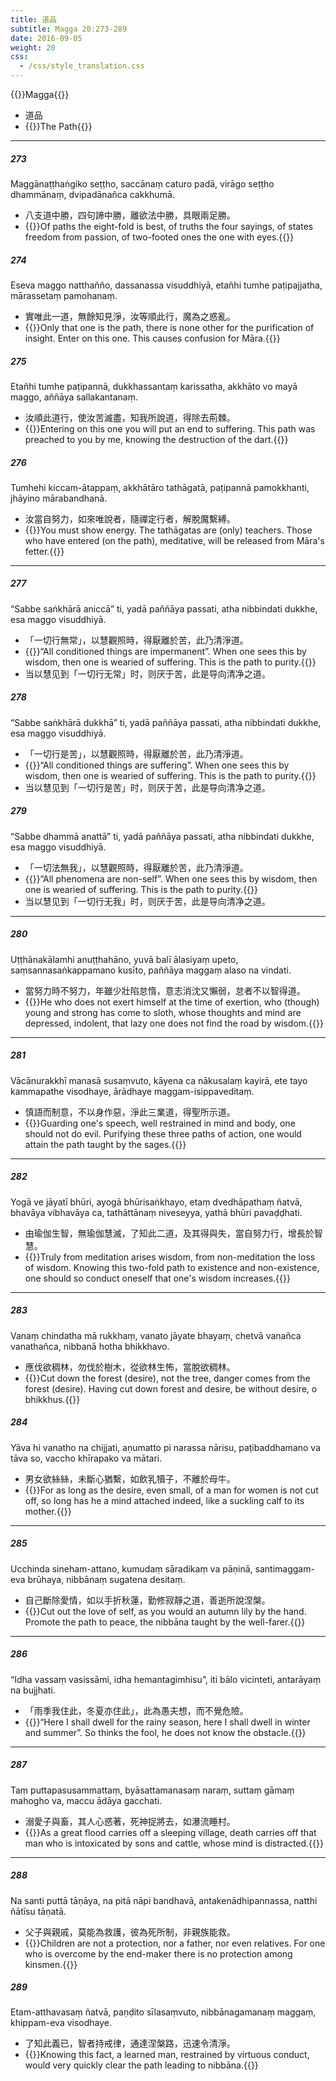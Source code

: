 ```yaml
---
title: 道品
subtitle: Magga 20:273-289
date: 2016-09-05
weight: 20
css:
  - /css/style_translation.css
---
```


{{<subtitle>}}Magga{{</subtitle>}}

- 道品
- {{<serif>}}The Path{{</serif>}}

---

##### 273

Maggānaṭṭhaṅgiko seṭṭho, saccānaṃ caturo padā, virāgo seṭṭho dhammānaṃ, dvipadānañca cakkhumā.

- 八支道中勝，四句諦中勝，離欲法中勝，具眼兩足勝。
- {{<serif>}}Of paths the eight-fold is best, of truths the four sayings, of states freedom from passion, of two-footed ones the one with eyes.{{</serif>}}

##### 274

Eseva maggo natthañño, dassanassa visuddhiyā, etañhi tumhe paṭipajjatha, mārassetaṃ pamohanaṃ.

- 實唯此一道，無餘知見淨，汝等順此行，魔為之惑亂。
- {{<serif>}}Only that one is the path, there is none other for the purification of insight. Enter on this one. This causes confusion for Māra.{{</serif>}}

##### 275

Etañhi tumhe paṭipannā, dukkhassantaṃ karissatha, akkhāto vo mayā maggo, aññāya sallakantanaṃ.

- 汝順此道行，使汝苦滅盡，知我所說道，得除去荊棘。
- {{<serif>}}Entering on this one you will put an end to suffering. This path was preached to you by me, knowing the destruction of the dart.{{</serif>}}

##### 276

Tumhehi kiccam-ātappaṃ, akkhātāro tathāgatā, paṭipannā pamokkhanti, jhāyino mārabandhanā.

- 汝當自努力，如來唯說者，隨禪定行者，解脫魔繫縛。
- {{<serif>}}You must show energy. The tathāgatas are (only) teachers. Those who have entered (on the path), meditative, will be released from Māra's fetter.{{</serif>}}

---

##### 277

“Sabbe saṅkhārā aniccā” ti, yadā paññāya passati, atha nibbindati dukkhe, esa maggo visuddhiyā.

- 「一切行無常」，以慧觀照時，得厭離於苦，此乃清淨道。
- {{<serif>}}“All conditioned things are impermanent”. When one sees this by wisdom, then one is wearied of suffering. This is the path to purity.{{</serif>}}
- 当以慧见到「一切行无常」时，则厌于苦，此是导向清净之道。

##### 278

“Sabbe saṅkhārā dukkhā” ti, yadā paññāya passati, atha nibbindati dukkhe, esa maggo visuddhiyā.

- 「一切行是苦」，以慧觀照時，得厭離於苦，此乃清淨道。
- {{<serif>}}“All conditioned things are suffering”. When one sees this by wisdom, then one is wearied of suffering. This is the path to purity.{{</serif>}}
- 当以慧见到「一切行是苦」时，则厌于苦，此是导向清净之道。

##### 279

“Sabbe dhammā anattā” ti, yadā paññāya passati, atha nibbindati dukkhe, esa maggo visuddhiyā.

- 「一切法無我」，以慧觀照時，得厭離於苦，此乃清淨道。
- {{<serif>}}“All phenomena are non-self”. When one sees this by wisdom, then one is wearied of suffering. This is the path to purity.{{</serif>}}
- 当以慧见到「一切行无我」时，则厌于苦，此是导向清净之道。

---

##### 280

Uṭṭhānakālamhi anuṭṭhahāno, yuvā balī ālasiyaṃ upeto, saṃsannasaṅkappamano kusīto, paññāya maggaṃ alaso na vindati.

- 當努力時不努力，年雖少壯陷怠惰，意志消沈又懶弱，怠者不以智得道。
- {{<serif>}}He who does not exert himself at the time of exertion, who (though) young and strong has come to sloth, whose thoughts and mind are depressed, indolent, that lazy one does not find the road by wisdom.{{</serif>}}

---

##### 281

Vācānurakkhī manasā susaṃvuto, kāyena ca nākusalaṃ kayirā, ete tayo kammapathe visodhaye, ārādhaye maggam-isippaveditaṃ.

- 慎語而制意，不以身作惡，淨此三業道，得聖所示道。
- {{<serif>}}Guarding one's speech, well restrained in mind and body, one should not do evil. Purifying these three paths of action, one would attain the path taught by the sages.{{</serif>}}

---

##### 282

Yogā ve jāyatī bhūri, ayogā bhūrisaṅkhayo, etaṃ dvedhāpathaṃ ñatvā, bhavāya vibhavāya ca, tathāttānaṃ niveseyya, yathā bhūri pavaḍḍhati.

- 由瑜伽生智，無瑜伽慧滅，了知此二道，及其得與失，當自努力行，增長於智慧。
- {{<serif>}}Truly from meditation arises wisdom, from non-meditation the loss of wisdom. Knowing this two-fold path to existence and non-existence, one should so conduct oneself that one's wisdom increases.{{</serif>}}

---

##### 283

Vanaṃ chindatha mā rukkhaṃ, vanato jāyate bhayaṃ, chetvā vanañca vanathañca, nibbanā hotha bhikkhavo.

- 應伐欲稠林，勿伐於樹木，從欲林生怖，當脫欲稠林。
- {{<serif>}}Cut down the forest (desire), not the tree, danger comes from the forest (desire). Having cut down forest and desire, be without desire, o bhikkhus.{{</serif>}}

##### 284

Yāva hi vanatho na chijjati, aṇumatto pi narassa nārisu, paṭibaddhamano va tāva so, vaccho khīrapako va mātari.

- 男女欲絲絲，未斷心猶繫，如飲乳犢子，不離於母牛。
- {{<serif>}}For as long as the desire, even small, of a man for women is not cut off, so long has he a mind attached indeed, like a suckling calf to its mother.{{</serif>}}

---

##### 285

Ucchinda sineham-attano, kumudaṃ sāradikaṃ va pāṇinā, santimaggam-eva brūhaya, nibbānaṃ sugatena desitaṃ.

- 自己斷除愛情，如以手折秋蓮，勤修寂靜之道，善逝所說涅槃。
- {{<serif>}}Cut out the love of self, as you would an autumn lily by the hand. Promote the path to peace, the nibbāna taught by the well-farer.{{</serif>}}

---

##### 286

“Idha vassaṃ vasissāmi, idha hemantagimhisu”, iti bālo vicinteti, antarāyaṃ na bujjhati.

- 「雨季我住此，冬夏亦住此」，此為愚夫想，而不覺危險。
- {{<serif>}}“Here I shall dwell for the rainy season, here I shall dwell in winter and summer”. So thinks the fool, he does not know the obstacle.{{</serif>}}

---

##### 287

Taṃ puttapasusammattaṃ, byāsattamanasaṃ naraṃ, suttaṃ gāmaṃ mahogho va, maccu ādāya gacchati.

- 溺愛子與畜，其人心惑著，死神捉將去，如瀑流睡村。
- {{<serif>}}As a great flood carries off a sleeping village, death carries off that man who is intoxicated by sons and cattle, whose mind is distracted.{{</serif>}}

---

##### 288

Na santi puttā tāṇāya, na pitā nāpi bandhavā, antakenādhipannassa, natthi ñātīsu tāṇatā.

- 父子與親戚，莫能為救護，彼為死所制，非親族能救。
- {{<serif>}}Children are not a protection, nor a father, nor even relatives. For one who is overcome by the end-maker there is no protection among kinsmen.{{</serif>}}

##### 289

Etam-atthavasaṃ ñatvā, paṇḍito sīlasaṃvuto, nibbānagamanaṃ maggaṃ, khippam-eva visodhaye.

- 了知此義已，智者持戒律，通達涅槃路，迅速令清淨。
- {{<serif>}}Knowing this fact, a learned man, restrained by virtuous conduct, would very quickly clear the path leading to nibbāna.{{</serif>}}